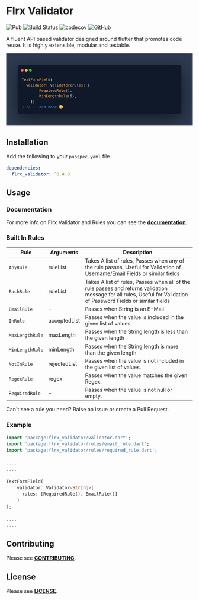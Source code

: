 # Flrx Validator

![Pub](https://img.shields.io/pub/v/flrx_validator)
[![Build Status](https://api.cirrus-ci.com/github/flrx/validator.svg)](https://cirrus-ci.com/github/flrx/validator)
[![codecov](https://codecov.io/gh/flrx/validator/branch/master/graph/badge.svg)](https://codecov.io/gh/flrx/validator)
[![GitHub](https://img.shields.io/github/license/flrx/validator)](https://github.com/flrx/validator/blob/master/LICENSE)

A fluent API based validator designed around flutter that promotes code reuse. It is highly extensible, modular and testable.

![Validator](doc/flrx_validator.png "Validator")

## Installation

Add the following to your `pubspec.yaml` file

```yaml
dependencies:
  flrx_validator: ^0.4.0
```

## Usage

### Documentation

For more info on Flrx Validator and Rules you can see the [**documentation**](https://flrx.github.io/validator). 

### Built In Rules

|       Rule      |   Arguments  | Description |
|-----------------|--------------|-------------|
|    `AnyRule`    |   ruleList   | Takes A list of rules, Passes when any of the rule passes, Useful for Validation of Username/Email Fields or similar fields|
|    `EachRule`    |   ruleList   | Takes A list of rules, Passes when all of the rule passes and returns validation message for all rules, Useful for Validation of Password Fields or similar fields|
|   `EmailRule`   |      -       | Passes when String is an E-Mail |
|     `InRule`    | acceptedList | Passes when the value is included in the given list of values. |
| `MaxLengthRule` |   maxLength  | Passes when the String length is less than the given length |
| `MinLengthRule` |   minLength  | Passes when the String length is more than the given length |
|   `NotInRule`   | rejectedList | Passes when the value is not included in the given list of values. |
|   `RegexRule`   |    regex     | Passes when the value matches the given Regex. |
|  `RequiredRule` |       -      | Passes when the value is not null or empty. |

Can't see a rule you need? Raise an issue or create a Pull Request.

### Example

```dart
import 'package:flrx_validator/validator.dart';
import 'package:flrx_validator/rules/email_rule.dart';
import 'package:flrx_validator/rules/required_rule.dart';

....
....

TextFormField(
    validator: Validator<String>(
      rules: [RequiredRule(), EmailRule()]
    )
);

....
....

```

## Contributing

Please see [**CONTRIBUTING**](https://github.com/flrx/validator/blob/develop/CONTRIBUTING.md).

## License

Please see [**LICENSE**](https://github.com/flrx/validator/blob/develop/LICENSE).
